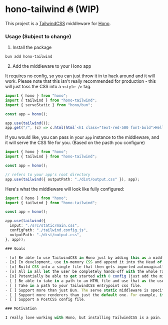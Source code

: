 # hono-tailwind 🔥 (WIP)

This project is a [TailwindCSS](https://tailwindcss.com/) middleware for [Hono](https://github.com/honojs/hono).

### Usage (Subject to change)

1. Install the package

```bash
bun add hono-tailwind
```

2. Add the middleware to your Hono app

It requires no config, so you can just throw it in to hack around and it will work.
Please note that this isn't really recommended for production - this will just toss the CSS into a `<style />` tag.
```ts
import { hono } from "hono";
import { tailwind } from "hono-tailwind";
import { serveStatic } from "hono/bun";

const app = hono();

app.use(tailwind());
app.get("/", (c) => c.html(html`<h1 class="text-red-500 font-bold">Hello World</h1>`));
```

If you would like, you can pass in your `app` instance to the middleware, and it will serve the CSS file for you. (Based on the pasth you configure)
```ts
import { hono } from "hono";
import { tailwind } from "hono-tailwind";

const app = hono();

// refers to your app's root directory
app.use(tailwind({ outputPath: "./dist/output.css" }), app);
```

Here's what the middleware will look like fully configured:
```ts
import { hono } from "hono";
import { tailwind } from "hono-tailwind";

const app = hono();

app.use(tailwind({
  input: "./src/static/main.css",
  configPath: "./tailwind.config.js",
  outputPath: "./dist/output.css",
}, app));

### Goals

- [x] Be able to use TailwindCSS in Hono just by adding this as a middleware.
- [x] In development, use in-memory CSS and append it into the Head of your HTML.
- [x] Build CSS into a single file that then gets imported automagically in production environments.
- [x] All in all let the user be completely hands-off with the whole TailwindCSS build process.
- [x] Potentially be able to get started with 0 config (just add the middleware and boom tailwind is in).
- [ ] Be able to take in a path to an HTML file and use that as the users' base HTML.
- [ ] Take in a path to your TailwindCSS entrypoint css file.
- [ ] Support more than just Bun. The serve static middleware is specific to Bun currently.
- [ ] Support more renderers than just the default one. For example, if you are using React renderer (third-party middleware), I don't think this will work - requires testing.
- [ ] Support a PostCSS config file.

### Motivation

I really love working with Hono, but installing TailwindCSS is a pain. I also do not want to run a separate process alongside my server, as that is tedious. In my future projects with Hono, I want to be able to add this middleware and just get started designing with TailwindCSS.
